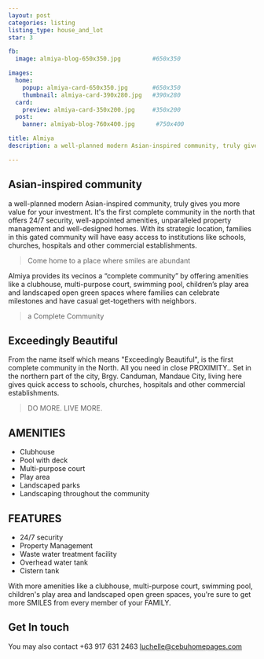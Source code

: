 ```yaml
---
layout: post
categories: listing
listing_type: house_and_lot
star: 3

fb:
  image: almiya-blog-650x350.jpg         #650x350

images:
  home:
    popup: almiya-card-650x350.jpg       #650x350
    thumbnail: almiya-card-390x280.jpg   #390x280
  card:
    preview: almiya-card-350x200.jpg     #350x200
  post:
    banner: almiyab-blog-760x400.jpg      #750x400

title: Almiya
description: a well-planned modern Asian-inspired community, truly gives you more value for your investment. It's the first complete community in the north that offers 24/7 security, well-appointed amenities, unparalleled property management and well-designed homes.

---
```


## Asian-inspired community

a well-planned modern Asian-inspired community, truly gives you more value for your investment. It's the first complete community in the north that offers 24/7 security, well-appointed amenities, unparalleled property management and well-designed homes. With its strategic location, families in this gated community will have easy access to institutions like schools, churches, hospitals and other commercial establishments. 

> Come home to a place where smiles are abundant

Almiya provides its vecinos a “complete community” by offering amenities like a clubhouse, multi-purpose court, swimming pool, children’s play area and landscaped open green spaces where families can celebrate milestones and have casual get-togethers with neighbors.

> a Complete Community

## Exceedingly Beautiful

From the name itself which means "Exceedingly Beautiful", is the first complete community in the North. All you need in close PROXIMITY.. Set in the northern part of the city, Brgy. Canduman, Mandaue City, living here gives quick access to schools, churches, hospitals and other commercial establishments.

> DO MORE. LIVE MORE.

## AMENITIES
- Clubhouse
- Pool with deck
- Multi-purpose court
- Play area
- Landscaped parks
- Landscaping throughout the community

## FEATURES
- 24/7 security
- Property Management
- Waste water treatment facility
- Overhead water tank
- Cistern tank

With more amenities like a clubhouse, multi-purpose court, swimming pool, children's play area and landscaped open green spaces, you're sure to get more SMILES from every member of your FAMILY.


## Get In touch
You may also contact +63 917 631 2463 
[luchelle@cebuhomepages.com](mailto:luchelle@cebuhomepages.com)
